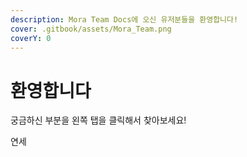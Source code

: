 ```yaml
---
description: Mora Team Docs에 오신 유저분들을 환영합니다!
cover: .gitbook/assets/Mora_Team.png
coverY: 0
---
```


# 환영합니다

궁금하신 부분을 왼쪽 탭을 클릭해서 찾아보세요!

연세
